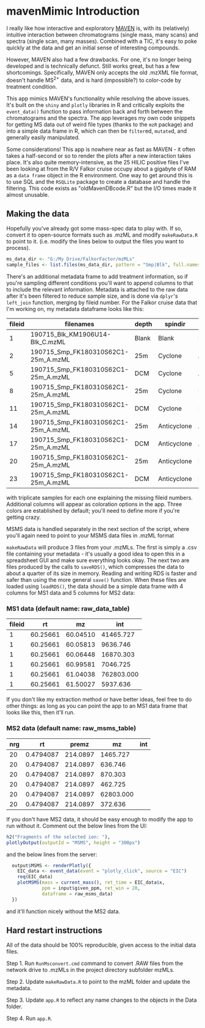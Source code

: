 # mavenMimic Introduction

I really like how interactive and exploratory [MAVEN](http://genomics-pubs.princeton.edu/mzroll/index.php) is, with its (relatively) intuitive interaction between chromatograms (single mass, many scans) and spectra (single scan, many masses). Combined with a TIC, it's easy to poke quickly at the data and get an initial sense of interesting compounds.

However, MAVEN also had a few drawbacks. For one, it's no longer being developed and is technically defunct. Still works great, but has a few shortcomings. Specifically, MAVEN only accepts the old .mzXML file format, doesn't handle MS<sup>2+</sup> data, and is hard (impossible?) to color-code by treatment condition.

This app mimics MAVEN's functionality while resolving the above issues. It's built on the `shiny` and `plotly` libraries in R and critically exploits the `event_data()` function to pass information back and forth between the chromatograms and the spectra. The app leverages my own code snippets for getting MS data out of weird file types (thanks to the `mzR` package) and into a simple data frame in R, which can then be `filter`ed, `mutate`d, and generally easily manipulated.

Some considerations! This app is nowhere near as fast as MAVEN - it often takes a half-second or so to render the plots after a new interaction takes place. It's also quite memory-intensive, as the 25 HILIC positive files I've been looking at from the R/V Falkor cruise occupy about a gigabyte of RAM as a `data frame` object in the R environment. One way to get around this is to use SQL and the `RSQLite` package to create a database and handle the filtering. This code exists as "oldMavenDBcode.R" but the I/O times made it almost unusable.

## Making the data

Hopefully you've already got some mass-spec data to play with. If so, convert it to open-source formats such as .mzML and modify `makeRawData.R` to point to it. (i.e. modify the lines below to output the files you want to process).

```r
ms_data_dir <- "G:/My Drive/FalkorFactor/mzMLs"
sample_files <- list.files(ms_data_dir, pattern = "Smp|Blk", full.names = TRUE)
```

There's an additional metadata frame to add treatment information, so if you're
sampling different conditions you'll want to append columns to that to include
the relevant information. Metadata is attached to the raw data after it's been
filtered to reduce sample size, and is done via `dplyr`'s `left_join` function, merging by fileid number. For the Falkor cruise data that I'm working on, my metadata dataframe looks like this:

| fileid  | filenames | depth | spindir | time |
| ------- | --------- | ----- | ------- | ---- |
| 1 | 190715_Blk_KM1906U14-Blk_C.mzML | Blank | Blank | Blank |
| 2 | 190715_Smp_FK180310S62C1-25m_A.mzML | 25m | Cyclone | Afternoon |
| 5 | 190715_Smp_FK180310S62C1-25m_A.mzML | DCM | Cyclone | Afternoon |
| 8 | 190715_Smp_FK180310S62C1-25m_A.mzML | 25m | Cyclone | Morning |
| 11 | 190715_Smp_FK180310S62C1-25m_A.mzML | DCM | Cyclone | Morning |
| 14 | 190715_Smp_FK180310S62C1-25m_A.mzML | 25m | Anticyclone | Afternoon |
| 17 | 190715_Smp_FK180310S62C1-25m_A.mzML | DCM | Anticyclone | Afternoon |
| 20 | 190715_Smp_FK180310S62C1-25m_A.mzML | 25m | Anticyclone | Morning |
| 23 | 190715_Smp_FK180310S62C1-25m_A.mzML | DCM | Anticyclone | Morning |

with triplicate samples for each one explaining the missing fileid numbers. Additional columns will appear as coloration options in the app. Three colors are established by default; you'll need to define more if you're getting crazy.

MSMS data is handled separately in the next section of the script, where you'll again need to point to your MSMS data files in .mzML format

`makeRawData` will produce 3 files from your .mzMLs. The first is simply a .csv file containing your metadata - it's usually a good idea to open this in a spreadsheet GUI and make sure everything looks okay. The next two are files produced by the calls to `saveRDS()`, which compresses the data to about a quarter of its size in memory. Reading and writing RDS is faster and safer than using the more general `save()` function. When these files are loaded using `loadRDS()`, the data should be a simple data frame with 4 columns for MS1 data and 5 columns for MS2 data:

### MS1 data (default name: raw_data_table)

| fileid  | rt | mz | int |
| ------- | --------- | ----- | ------- |
| 1 | 60.25661 | 60.04510 | 41465.727 |
| 1 | 60.25661 | 60.05813 | 9636.746 |
| 1 | 60.25661 | 60.06448 | 16870.303 |
| 1 | 60.25661 | 60.99581 | 7046.725 |
| 1 | 60.25661 | 61.04038 | 762803.000 |
| 1 | 60.25661 | 61.50027 | 5937.636 |

If you don't like my extraction method or have better ideas, feel free to do other things: as long as you can point the app to an MS1 data frame that looks like this, then it'll run.

### MS2 data (default name: raw_msms_table)

| nrg | rt | premz | mz | int |
| --- | -- | ----- | -- | --- |
| 20 | 0.4794087 | 214.0897 | 1465.727 |
| 20 | 0.4794087 | 214.0897 | 636.746 |
| 20 | 0.4794087 | 214.0897 | 870.303 |
| 20 | 0.4794087 | 214.0897 | 462.725 |
| 20 | 0.4794087 | 214.0897 | 62803.000 |
| 20 | 0.4794087 | 214.0897 | 372.636 |

If you don't have MS2 data, it should be easy enough to modify the app to run without it. Comment out the below lines from the UI:

```r
h2("Fragments of the selected ion: "),
plotlyOutput(outputId = "MSMS", height = "300px")
```
and the below lines from the server:

```r
  output$MSMS <- renderPlotly({
    EIC_data <- event_data(event = "plotly_click", source = "EIC")
    req(EIC_data)
    plotMSMS(mass = current_mass(), ret_time = EIC_data$x, 
             ppm = input$given_ppm, ret_win = 20,
             dataframe = raw_msms_data)
  })
```

and it'll function nicely without the MS2 data.

## Hard restart instructions

All of the data should be 100% reproducible, given access to the initial data files.

Step 1. Run `RunMsconvert.cmd` command to convert .RAW files from the network drive to .mzMLs in the project directory subfolder mzMLs.

Step 2. Update `makeRawData.R` to point to the mzML folder and update the metadata.

Step 3. Update `app.R` to reflect any name changes to the objects in the Data folder.

Step 4. Run `app.R`.